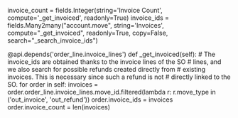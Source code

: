    invoice_count = fields.Integer(string='Invoice Count', compute='_get_invoiced', readonly=True)
   invoice_ids = fields.Many2many("account.move", string='Invoices', compute="_get_invoiced", readonly=True, copy=False, search="_search_invoice_ids")


   @api.depends('order_line.invoice_lines')
    def _get_invoiced(self):
        # The invoice_ids are obtained thanks to the invoice lines of the SO
        # lines, and we also search for possible refunds created directly from
        # existing invoices. This is necessary since such a refund is not
        # directly linked to the SO.
        for order in self:
            invoices = order.order_line.invoice_lines.move_id.filtered(lambda r: r.move_type in ('out_invoice', 'out_refund'))
            order.invoice_ids = invoices
            order.invoice_count = len(invoices)
